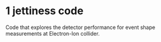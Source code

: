 # 1 jettiness code

Code that explores the detector performance for event shape measurements at Electron-Ion collider. 
